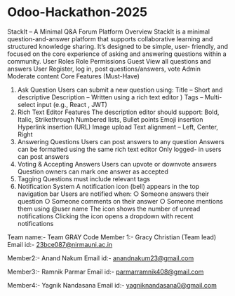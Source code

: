 # Odoo-Hackathon-2025
StackIt – A Minimal Q&A Forum Platform
Overview
StackIt is a minimal question-and-answer platform that supports collaborative
learning and structured knowledge sharing. It’s designed to be simple, user- friendly,
and focused on the core experience of asking and answering questions within a
community.
User Roles
Role Permissions
Guest View all questions and answers
User Register, log in, post questions/answers, vote
Admin Moderate content
Core Features (Must-Have)
1. Ask Question
Users can submit a new question using:
Title – Short and descriptive
Description – Written using a rich text editor )
Tags – Multi-select input (e.g., React , JWT)
2. Rich Text Editor Features
The description editor should support:
Bold, Italic, Strikethrough
Numbered lists, Bullet points
Emoji insertion
Hyperlink insertion (URL)
Image upload
Text alignment – Left, Center, Right
3. Answering Questions
Users can post answers to any question
Answers can be formatted using the same rich text editor
Only logged- in users can post answers
4. Voting & Accepting Answers
Users can upvote or downvote answers
Question owners can mark one answer as accepted
5. Tagging
Questions must include relevant tags
6. Notification System
A notification icon (bell) appears in the top navigation bar
Users are notified when:
○ Someone answers their question
○ Someone comments on their answer
○ Someone mentions them using @user name
The icon shows the number of unread notifications
Clicking the icon opens a dropdown with recent notifications


Team name:- Team GRAY Code
Member 1:- Gracy Christian (Team lead)
Email id:- 23bce087@nirmauni.ac.in

Member2:- Anand Nakum
Email id:- anandnakum23@gmail.com

Member3:- Ramnik Parmar
Email id:- parmarramnik408@gmail.com

Member4:- Yagnik Nandasana
Email id:- yagniknandasana0@gmail.com
